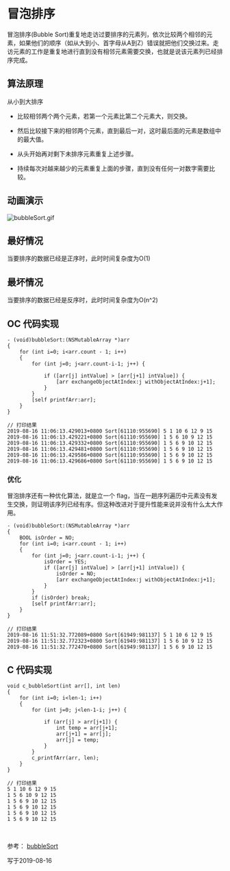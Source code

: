 
# 冒泡排序

冒泡排序(Bubble Sort)重复地走访过要排序的元素列，依次比较两个相邻的元素，如果他们的顺序（如从大到小、首字母从A到Z）错误就把他们交换过来。走访元素的工作是重复地进行直到没有相邻元素需要交换，也就是说该元素列已经排序完成。


## 算法原理

从小到大排序

- 比较相邻两个两个元素，若第一个元素比第二个元素大，则交换。

- 然后比较接下来的相邻两个元素，直到最后一对，这时最后面的元素是数组中的最大值。

- 从头开始再对剩下未排序元素重复上述步骤。

- 持续每次对越来越少的元素重复上面的步骤，直到没有任何一对数字需要比较。


## 动画演示

![](https://images.gitee.com/uploads/images/2019/0816/135655_11e96a12_1355277.gif "bubbleSort.gif")


## 最好情况

当要排序的数据已经是正序时，此时时间复杂度为O(1)

## 最坏情况

当要排序的数据已经是反序时，此时时间复杂度为O(n^2)


## OC 代码实现

```
- (void)bubbleSort:(NSMutableArray *)arr
{
    for (int i=0; i<arr.count - 1; i++)
    {
        for (int j=0; j<arr.count-i-1; j++) {
            
            if ([arr[j] intValue] > [arr[j+1] intValue]) {
                [arr exchangeObjectAtIndex:j withObjectAtIndex:j+1];
            }
        }
        [self printfArr:arr];
    }
}

// 打印结果
2019-08-16 11:06:13.429013+0800 Sort[61110:955690] 5 1 10 6 12 9 15
2019-08-16 11:06:13.429221+0800 Sort[61110:955690] 1 5 6 10 9 12 15
2019-08-16 11:06:13.429332+0800 Sort[61110:955690] 1 5 6 9 10 12 15
2019-08-16 11:06:13.429481+0800 Sort[61110:955690] 1 5 6 9 10 12 15
2019-08-16 11:06:13.429586+0800 Sort[61110:955690] 1 5 6 9 10 12 15
2019-08-16 11:06:13.429686+0800 Sort[61110:955690] 1 5 6 9 10 12 15
```

### 优化

冒泡排序还有一种优化算法，就是立一个 flag，当在一趟序列遍历中元素没有发生交换，则证明该序列已经有序。但这种改进对于提升性能来说并没有什么太大作用。

```
- (void)bubbleSort:(NSMutableArray *)arr
{
    BOOL isOrder = NO;
    for (int i=0; i<arr.count - 1; i++)
    {
        for (int j=0; j<arr.count-i-1; j++) {
            isOrder = YES;
            if ([arr[j] intValue] > [arr[j+1] intValue]) {
                isOrder = NO;
                [arr exchangeObjectAtIndex:j withObjectAtIndex:j+1];
            }
        }
        if (isOrder) break;
        [self printfArr:arr];
    }
}

// 打印结果
2019-08-16 11:51:32.772089+0800 Sort[61949:981137] 5 1 10 6 12 9 15
2019-08-16 11:51:32.772323+0800 Sort[61949:981137] 1 5 6 10 9 12 15
2019-08-16 11:51:32.772470+0800 Sort[61949:981137] 1 5 6 9 10 12 15
```


## C 代码实现

```
void c_bubbleSort(int arr[], int len)
{
    for (int i=0; i<len-1; i++)
    {
        for (int j=0; j<len-1-i; j++) {
            
            if (arr[j] > arr[j+1]) {
                int temp = arr[j+1];
                arr[j+1] = arr[j];
                arr[j] = temp;
            }
        }
        c_printfArr(arr, len);
    }
}

// 打印结果
5 1 10 6 12 9 15 
1 5 6 10 9 12 15 
1 5 6 9 10 12 15 
1 5 6 9 10 12 15 
1 5 6 9 10 12 15 
1 5 6 9 10 12 15 
```



<br>


参考： [bubbleSort](https://github.com/hustcc/JS-Sorting-Algorithm/blob/master/1.bubbleSort.md)

写于2019-08-16

<br>
